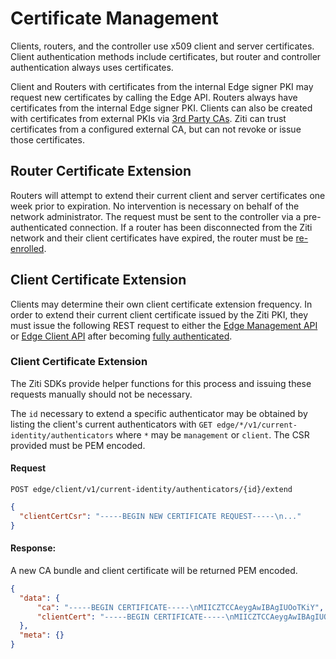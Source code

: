 # Certificate Management

Clients, routers, and the controller use x509 client and server certificates. Client authentication
methods include certificates, but router and controller authentication always uses certificates.

Client and Routers with certificates from the internal Edge signer PKI may request new certificates by calling the Edge API.
Routers always have certificates from the internal Edge signer PKI. Clients can also be created with certificates from external
PKIs via [3rd Party CAs](./third-party-cas). Ziti can trust certificates from a configured external CA, but can not revoke or issue those certificates.

## Router Certificate Extension

Routers will attempt to extend their current client and server certificates one week prior to expiration. No
intervention is necessary on behalf of the network administrator. The request must be sent to the controller via a 
pre-authenticated connection. If a router has been disconnected from the Ziti network and their client certificates
have expired, the router must be [re-enrolled](../enrollment#router-enrollment-extension).

## Client Certificate Extension

Clients may determine their own client certificate extension frequency. In order to extend their current client 
certificate issued by the Ziti PKI, they must issue the following REST request to either the 
[Edge Management API](/docs/reference/developer/api#edge-management-api) or [Edge Client API](/docs/reference/developer/api#edge-client-api) 
after becoming [fully authenticated](../sessions.md#full-vs-partial-authentication).

### Client Certificate Extension

The Ziti SDKs provide helper functions for this process and issuing these requests manually should not be necessary.

The `id` necessary to extend a specific authenticator may be obtained by listing the client's current authenticators
with `GET edge/*/v1/current-identity/authenticators` where `*` may be `management` or `client`. The CSR provided
must be PEM encoded.

#### Request
`POST edge/client/v1/current-identity/authenticators/{id}/extend`
```json
{
  "clientCertCsr": "-----BEGIN NEW CERTIFICATE REQUEST-----\n..."
}
```

#### Response:
A new CA bundle and client certificate will be returned PEM encoded.

```json
{
  "data": {
      "ca": "-----BEGIN CERTIFICATE-----\nMIICZTCCAeygAwIBAgIUOoTKiY",
      "clientCert": "-----BEGIN CERTIFICATE-----\nMIICZTCCAeygAwIBAgIUOoTKiY"
  },
  "meta": {}
}
```

